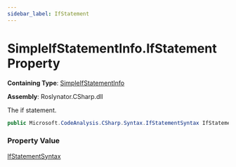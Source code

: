```yaml
---
sidebar_label: IfStatement
---
```


# SimpleIfStatementInfo\.IfStatement Property

**Containing Type**: [SimpleIfStatementInfo](../index.md)

**Assembly**: Roslynator\.CSharp\.dll

  
The if statement\.

```csharp
public Microsoft.CodeAnalysis.CSharp.Syntax.IfStatementSyntax IfStatement { get; }
```

### Property Value

[IfStatementSyntax](https://docs.microsoft.com/en-us/dotnet/api/microsoft.codeanalysis.csharp.syntax.ifstatementsyntax)

